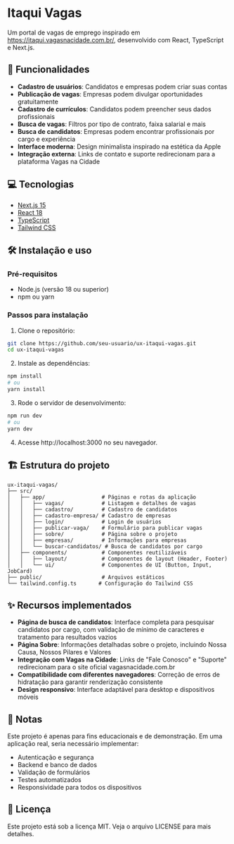 # Itaqui Vagas

Um portal de vagas de emprego inspirado em https://itaqui.vagasnacidade.com.br/, desenvolvido com React, TypeScript e Next.js.

## 🚀 Funcionalidades

- **Cadastro de usuários**: Candidatos e empresas podem criar suas contas
- **Publicação de vagas**: Empresas podem divulgar oportunidades gratuitamente
- **Cadastro de currículos**: Candidatos podem preencher seus dados profissionais
- **Busca de vagas**: Filtros por tipo de contrato, faixa salarial e mais
- **Busca de candidatos**: Empresas podem encontrar profissionais por cargo e experiência
- **Interface moderna**: Design minimalista inspirado na estética da Apple
- **Integração externa**: Links de contato e suporte redirecionam para a plataforma Vagas na Cidade

## 💻 Tecnologias

- [Next.js 15](https://nextjs.org/)
- [React 18](https://reactjs.org/)
- [TypeScript](https://www.typescriptlang.org/)
- [Tailwind CSS](https://tailwindcss.com/)

## 🛠️ Instalação e uso

### Pré-requisitos

- Node.js (versão 18 ou superior)
- npm ou yarn

### Passos para instalação

1. Clone o repositório:
```bash
git clone https://github.com/seu-usuario/ux-itaqui-vagas.git
cd ux-itaqui-vagas
```

2. Instale as dependências:
```bash
npm install
# ou
yarn install
```

3. Rode o servidor de desenvolvimento:
```bash
npm run dev
# ou
yarn dev
```

4. Acesse http://localhost:3000 no seu navegador.

## 🏗️ Estrutura do projeto

```
ux-itaqui-vagas/
├── src/
│   ├── app/                  # Páginas e rotas da aplicação
│   │   ├── vagas/            # Listagem e detalhes de vagas
│   │   ├── cadastro/         # Cadastro de candidatos
│   │   ├── cadastro-empresa/ # Cadastro de empresas
│   │   ├── login/            # Login de usuários
│   │   ├── publicar-vaga/    # Formulário para publicar vagas
│   │   ├── sobre/            # Página sobre o projeto
│   │   ├── empresas/         # Informações para empresas
│   │   └── buscar-candidatos/ # Busca de candidatos por cargo
│   ├── components/           # Componentes reutilizáveis
│   │   ├── layout/           # Componentes de layout (Header, Footer)
│   │   └── ui/               # Componentes de UI (Button, Input, JobCard)
├── public/                   # Arquivos estáticos
└── tailwind.config.ts       # Configuração do Tailwind CSS
```

## ✨ Recursos implementados

- **Página de busca de candidatos**: Interface completa para pesquisar candidatos por cargo, com validação de mínimo de caracteres e tratamento para resultados vazios
- **Página Sobre**: Informações detalhadas sobre o projeto, incluindo Nossa Causa, Nossos Pilares e Valores
- **Integração com Vagas na Cidade**: Links de "Fale Conosco" e "Suporte" redirecionam para o site oficial vagasnacidade.com.br
- **Compatibilidade com diferentes navegadores**: Correção de erros de hidratação para garantir renderização consistente
- **Design responsivo**: Interface adaptável para desktop e dispositivos móveis

## 📝 Notas

Este projeto é apenas para fins educacionais e de demonstração. Em uma aplicação real, seria necessário implementar:

- Autenticação e segurança
- Backend e banco de dados
- Validação de formulários
- Testes automatizados
- Responsividade para todos os dispositivos

## 📄 Licença

Este projeto está sob a licença MIT. Veja o arquivo LICENSE para mais detalhes.
